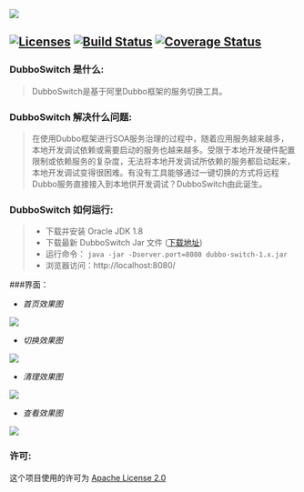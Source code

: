 ![](https://raw.githubusercontent.com/xburning/dubbo-switch/master/images/dubbo_switch_logo.png)

[![Licenses](https://img.shields.io/hexpm/l/plug.svg?maxAge=2592000)](http://www.apache.org/licenses/LICENSE-2.0.html) [![Build Status](https://travis-ci.org/xburning/dubbo-switch.svg?branch=master)](https://travis-ci.org/xburning/dubbo-switch) [![Coverage Status](https://coveralls.io/repos/github/xburning/dubbo-switch/badge.svg?branch=master)](https://coveralls.io/github/xburning/dubbo-switch?branch=master)
------------

### DubboSwitch 是什么:
>DubboSwitch是基于阿里Dubbo框架的服务切换工具。

### DubboSwitch 解决什么问题:
>在使用Dubbo框架进行SOA服务治理的过程中，随着应用服务越来越多，本地开发调试依赖或需要启动的服务也越来越多。受限于本地开发硬件配置限制或依赖服务的复杂度，无法将本地开发调试所依赖的服务都启动起来，本地开发调试变得很困难。有没有工具能够通过一键切换的方式将远程Dubbo服务直接接入到本地供开发调试？DubboSwitch由此诞生。

### DubboSwitch 如何运行:
>- 下载并安装 Oracle JDK 1.8
>- 下载最新 DubboSwitch Jar 文件 ([下载地址](https://github.com/xburning/dubbo-switch/releases "下载"))
>- 运行命令： `java -jar -Dserver.port=8080 dubbo-switch-1.x.jar`
>- 浏览器访问：http://localhost:8080/

###界面：

- *首页效果图*

![](https://raw.githubusercontent.com/xburning/dubbo-switch/master/images/home_page.jpg)

- *切换效果图*

![](https://raw.githubusercontent.com/xburning/dubbo-switch/master/images/switch_page.jpg)

- *清理效果图*

![](https://raw.githubusercontent.com/xburning/dubbo-switch/master/images/clear_page.jpg)

- *查看效果图*

![](https://raw.githubusercontent.com/xburning/dubbo-switch/master/images/view_page.jpg)

### 许可:
这个项目使用的许可为 [Apache License 2.0](http://www.apache.org/licenses/LICENSE-2.0.html)

